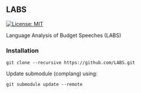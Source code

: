 ## LABS

[![License: MIT](https://img.shields.io/badge/License-MIT-lightgrey.svg)](https://github.com/CivicDataLab/LABS/blob/master/LICENSE)

Language Analysis of Budget Speeches (LABS)


### Installation

```
git clone --recursive https://github.com/LABS.git
```

Update submodule (complang) using:

```
git submodule update --remote
```
